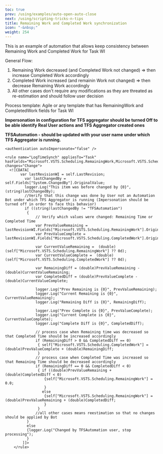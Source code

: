 ```yaml
---
toc: true
prev: /using/examples/auto-open-auto-close
next: /using/scripting-tricks-n-tips
title: Remaining Work and Completed Work synchronization
icon: "-&nbsp;"
weight: 254
---
```


This is an example of automation that allows keep consistency between Remaining Work and Completed Work for Task WI

General Flow: 
1) Remaining Work decreased (and Completed Work not changed) => then increase Completed Work accordingly
2) Completed Work increased (and remainin Work not changed) => then decrease Remaining Work accordingly
3) All other cases don't require any modifications as they are threated as re-estimation and should follow user decision

Process template: Agile or any template that has RemainingWork and CompletedWork fields for Task WI

**Impersonation in configuration for TFS aggregator should be turned Off to be able identify Real User actions and TFS Aggregator created ones**

**TFSAutomation - should be updated with your user name under which TFS Aggregator is running.**
```
<authentication autoImpersonate="false" />
```


```
<rule name="LogTimeSynch" appliesTo="Task" hasFields="Microsoft.VSTS.Scheduling.RemainingWork,Microsoft.VSTS.Scheduling.CompletedWork" changes="Change">
  <![CDATA[
	   var lastRevisionWI = self.LastRevision; 		
		 var lastChangedBy = self.Fields["System.ChangedBy"].OriginalValue;
		 logger.Log("This item was before changed by {0}",(string)lastChangedBy);
		 //Verify that this change was done by User not an Automation Bot under which TFS Aggregator is running (Impersonation should be turned off in order to face this behavior)
		 if ((string)lastChangedBy != "TFSAutomation")
		  {
			  // Verify which values were changed: Remaining Time or Completed Time
			  var PrevValueRemaining = lastRevisionWI.Fields["Microsoft.VSTS.Scheduling.RemainingWork"].OriginalValue;
			  var PrevValueComplete = lastRevisionWI.Fields["Microsoft.VSTS.Scheduling.CompletedWork"].OriginalValue;
					  
			  var CurrentValueRemaining =  (double)(self["Microsoft.VSTS.Scheduling.RemainingWork"] ?? 0d); 
			  var CurrentValueComplete =  (double)(self["Microsoft.VSTS.Scheduling.CompletedWork"] ?? 0d);
				  
			  var RemainingDiff = (double)PrevValueRemaining - (double)CurrentValueRemaining;
			  var CompletedDiff = (double)PrevValueComplete - (double)CurrentValueComplete;

			  logger.Log("Prev Remaining is {0}", PrevValueRemaining); 
			  logger.Log("Current Remaining is {0}", CurrentValueRemaining); 
			  logger.Log("Remaining Diff is {0}", RemainingDiff); 

			  logger.Log("Prev Complete is {0}", PrevValueComplete); 
			  logger.Log("Current Complete is {0}", CurrentValueComplete); 
			  logger.Log("Complete Diff is {0}", CompletedDiff); 
			  
			  // process case when Remaining time was decreased so that Completed Time should be increased accordingly
			  if (RemainingDiff > 0 && CompletedDiff == 0)
			   { self["Microsoft.VSTS.Scheduling.CompletedWork"] = (double)PrevValueComplete + (double)RemainingDiff;
			   }
			  // process case when Completed Time was increased so that Remaining Time should be decreased accordingly 
			  if (RemainingDiff == 0 && CompletedDiff < 0)
			   { if ((double)PrevValueRemaining + (double)CompletedDiff < 0)
				  {self["Microsoft.VSTS.Scheduling.RemainingWork"] = 0.0;
				  }
				 else
				  {self["Microsoft.VSTS.Scheduling.RemainingWork"] = (double)PrevValueRemaining + (double)CompletedDiff;
				  }
			   }
			  //all other cases means reestimation so that no changes should be applied by Bot
		  }
		  else
		  {logger.Log("Changed by TFSAutomation user, stop processing");
		  }
		]]>
    </rule>
 ```
